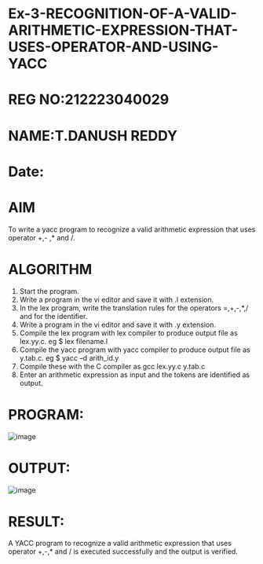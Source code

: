 # Ex-3-RECOGNITION-OF-A-VALID-ARITHMETIC-EXPRESSION-THAT-USES-OPERATOR-AND-USING-YACC
# REG NO:212223040029
# NAME:T.DANUSH REDDY
# Date:
# AIM
To write a yacc program to recognize a valid arithmetic expression that uses operator +,- ,* and /.
# ALGORITHM
1.	Start the program.
2.	Write a program in the vi editor and save it with .l extension.
3.	In the lex program, write the translation rules for the operators =,+,-,*,/ and for the identifier.
4.	Write a program in the vi editor and save it with .y extension.
5.	Compile the lex program with lex compiler to produce output file as lex.yy.c. eg $ lex filename.l
6.	Compile the yacc program with yacc compiler to produce output file as y.tab.c. eg $ yacc –d arith_id.y
7.	Compile these with the C compiler as gcc lex.yy.c y.tab.c
8.	Enter an arithmetic expression as input and the tokens are identified as output.
# PROGRAM:
![image](https://github.com/user-attachments/assets/7db26b97-b590-401d-af97-f63436e41e51)


# OUTPUT:
![image](https://github.com/user-attachments/assets/caade266-cb29-4a79-bd29-96a4071552b7)

# RESULT:
A YACC program to recognize a valid arithmetic expression that uses operator +,-,* and / is executed successfully and the output is verified.
